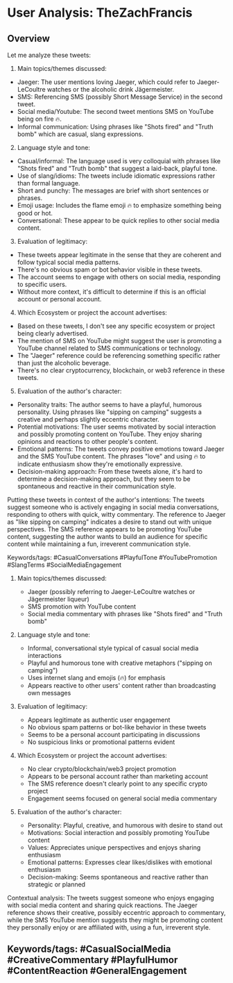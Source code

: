 # User Analysis: TheZachFrancis

## Overview

<think>
Let me analyze these tweets:

1. Main topics/themes discussed:
- Jaeger: The user mentions loving Jaeger, which could refer to Jaeger-LeCoultre watches or the alcoholic drink Jägermeister.
- SMS: Referencing SMS (possibly Short Message Service) in the second tweet.
- Social media/Youtube: The second tweet mentions SMS on YouTube being on fire 🔥.
- Informal communication: Using phrases like "Shots fired" and "Truth bomb" which are casual, slang expressions.

2. Language style and tone:
- Casual/informal: The language used is very colloquial with phrases like "Shots fired" and "Truth bomb" that suggest a laid-back, playful tone.
- Use of slang/idioms: The tweets include idiomatic expressions rather than formal language.
- Short and punchy: The messages are brief with short sentences or phrases.
- Emoji usage: Includes the flame emoji 🔥 to emphasize something being good or hot.
- Conversational: These appear to be quick replies to other social media content.

3. Evaluation of legitimacy:
- These tweets appear legitimate in the sense that they are coherent and follow typical social media patterns.
- There's no obvious spam or bot behavior visible in these tweets.
- The account seems to engage with others on social media, responding to specific users.
- Without more context, it's difficult to determine if this is an official account or personal account.

4. Which Ecosystem or project the account advertises:
- Based on these tweets, I don't see any specific ecosystem or project being clearly advertised.
- The mention of SMS on YouTube might suggest the user is promoting a YouTube channel related to SMS communications or technology.
- The "Jaeger" reference could be referencing something specific rather than just the alcoholic beverage.
- There's no clear cryptocurrency, blockchain, or web3 reference in these tweets.

5. Evaluation of the author's character:
- Personality traits: The author seems to have a playful, humorous personality. Using phrases like "sipping on camping" suggests a creative and perhaps slightly eccentric character.
- Potential motivations: The user seems motivated by social interaction and possibly promoting content on YouTube. They enjoy sharing opinions and reactions to other people's content.
- Emotional patterns: The tweets convey positive emotions toward Jaeger and the SMS YouTube content. The phrases "love" and using 🔥 to indicate enthusiasm show they're emotionally expressive.
- Decision-making approach: From these tweets alone, it's hard to determine a decision-making approach, but they seem to be spontaneous and reactive in their communication style.

Putting these tweets in context of the author's intentions:
The tweets suggest someone who is actively engaging in social media conversations, responding to others with quick, witty commentary. The reference to Jaeger as "like sipping on camping" indicates a desire to stand out with unique perspectives. The SMS reference appears to be promoting YouTube content, suggesting the author wants to build an audience for specific content while maintaining a fun, irreverent communication style.

Keywords/tags:
#CasualConversations #PlayfulTone #YouTubePromotion #SlangTerms #SocialMediaEngagement
</think>

1. Main topics/themes discussed:
   - Jaeger (possibly referring to Jaeger-LeCoultre watches or Jägermeister liqueur)
   - SMS promotion with YouTube content
   - Social media commentary with phrases like "Shots fired" and "Truth bomb"

2. Language style and tone:
   - Informal, conversational style typical of casual social media interactions
   - Playful and humorous tone with creative metaphors ("sipping on camping")
   - Uses internet slang and emojis (🔥) for emphasis
   - Appears reactive to other users' content rather than broadcasting own messages

3. Evaluation of legitimacy:
   - Appears legitimate as authentic user engagement
   - No obvious spam patterns or bot-like behavior in these tweets
   - Seems to be a personal account participating in discussions
   - No suspicious links or promotional patterns evident

4. Which Ecosystem or project the account advertises:
   - No clear crypto/blockchain/web3 project promotion
   - Appears to be personal account rather than marketing account
   - The SMS reference doesn't clearly point to any specific crypto project
   - Engagement seems focused on general social media commentary

5. Evaluation of the author's character:
   - Personality: Playful, creative, and humorous with desire to stand out
   - Motivations: Social interaction and possibly promoting YouTube content
   - Values: Appreciates unique perspectives and enjoys sharing enthusiasm
   - Emotional patterns: Expresses clear likes/dislikes with emotional enthusiasm
   - Decision-making: Seems spontaneous and reactive rather than strategic or planned

Contextual analysis:
The tweets suggest someone who enjoys engaging with social media content and sharing quick reactions. The Jaeger reference shows their creative, possibly eccentric approach to commentary, while the SMS YouTube mention suggests they might be promoting content they personally enjoy or are affiliated with, using a fun, irreverent style.

Keywords/tags:
#CasualSocialMedia #CreativeCommentary #PlayfulHumor #ContentReaction #GeneralEngagement
---
